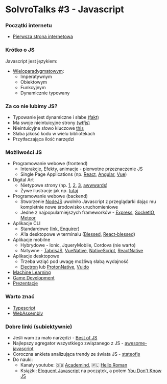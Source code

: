 # SolvroTalks #3 - Javascript
### Początki internetu

 - [Pierwsza strona internetowa](http://info.cern.ch/)

### Krótko o JS
Javascript jest językiem:
- [Wieloparadygmatowym](https://codesandbox.io/s/solvro-talks-javascript-ec116):
	- Imperatywnym
	- Obiektowym
	- Funkcyjnym
	- Dynamicznie typowany

### Za co nie lubimy JS?
-   Typowanie jest dynamiczne i słabe [(fakt)](https://pl.wikipedia.org/wiki/Typowanie_s%C5%82abe)
-   Ma swoje nieintuicyjne strony  [(wtfjs)](https://github.com/denysdovhan/wtfjs)
-   Nieintuicyjne słowo kluczowe  [this](https://pl.wikipedia.org/wiki/This_(programowanie_obiektowe))
-   Słaba jakość kodu w wielu bibliotekach
-   Przytłaczająca ilość narzędzi

### Możliwości JS
- Programowanie webowe (frontend)
	- Interakcje, Efekty, animacje - pierwotne przeznaczenie JS
	- Single Page Applications (np. [React](https://reactjs.org/), [Angular](https://angular.io/), [Vue](https://vuejs.org/))
- Digital Art
	- Nietypowe strony (np. [1](http://legworkstudio.com/animation), [2](https://www.sbs.com.au/theboat/), [3](http://www.weareuprising.com/index), [awwwards](https://www.awwwards.com/))
	- Żywe ilustracje jak np. [tutaj](https://www.instagram.com/p/BmI6zUonApV/)
- Programowanie webowe (backend)
	- Stworzenie [NodeJS](https://nodejs.org/en/) uwolniło Javascript z przeglądarki dając mu kompletnie nowe środowisko uruchomieniowe
	- Jedne z najpopularniejszych frameworków - [Express](https://expressjs.com/), [SocketIO](https://socket.io/), [Meteor](https://www.meteor.com/)
- Aplikacje CLI
	- Standardowe ([Ink](https://github.com/vadimdemedes/ink), [Enquirer](https://github.com/enquirer/enquirer))
	- A'la desktopowe w terminalu ([Blessed](https://github.com/chjj/blessed), [React-blessed](https://github.com/Yomguithereal/react-blessed))
- Aplikacje mobilne
	- Hybrydowe - Ionic, JqueryMobile, Cordova (nie warto)
	- Natywne - [TabrisJS](https://tabris.com/), [VueNative](https://vue-native.io/), [NativeScript](https://www.nativescript.org/), [ReactNative](https://facebook.github.io/react-native/)
- Aplikacje desktopowe
	- Trzeba wziąć pod uwagę możliwą słabą wydajność
	- [Electron](https://electronjs.org/) lub [ProtonNative](https://proton-native.js.org/#/), [Vuido](https://vuido.mimec.org/)
- [Machine Learning](https://www.tensorflow.org/js)
- [Game Development](https://phaser.io/)
- [Prezentacje](https://formidable.com/open-source/spectacle/)

### Warto znać

 - [Typescript](https://www.typescriptlang.org/)
 - [WebAssembly](https://webassembly.org/)

### Dobre linki (subiektywnie)

- Jeśli wam za mało narzędzi - [Best of JS](https://bestofjs.org/)
- Najlepszy agregator wszystkiego związanego z JS - [awesome-javascript](https://github.com/sorrycc/awesome-javascript)
- Coroczna ankieta analizująca trendy ze świata JS - [stateofjs](https://stateofjs.com/)
- Do nauki:
	- Kanały youtube: 🇬🇧 [Academind](https://www.youtube.com/channel/UCSJbGtTlrDami-tDGPUV9-w), 🇵🇱 [Hello Roman](https://www.youtube.com/channel/UCq8XmOMtrUCb8FcFHQEd8_g)
	- Książki: [Eloquent Javascript](https://eloquentjavascript.net/) na początek, a potem [You Don't Know JS](https://github.com/getify/You-Dont-Know-JS)
